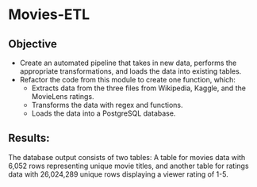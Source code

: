 # Movies-ETL

## Objective
* Create an automated pipeline that takes in new data, performs the appropriate transformations, and loads the data into existing tables. 
* Refactor the code from this module to create one function, which:
	* Extracts data from the three files from Wikipedia, Kaggle, and the MovieLens ratings.
	* Transforms the data with regex and functions.
	* Loads the data into a PostgreSQL database.

## Results:

The database output consists of two tables: A table for movies data with 6,052 rows representing unique movie titles, and another table for ratings data with 26,024,289 unique rows displaying a viewer rating of 1-5.